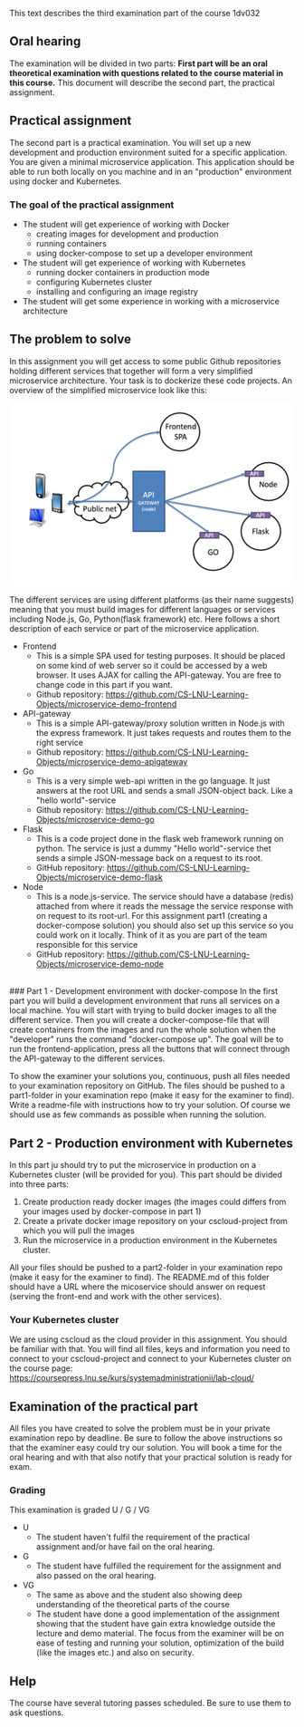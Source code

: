 This text describes the third examination part of the course 1dv032


## Oral hearing
The examination will be divided in two parts: **First part will be an oral theoretical examination with questions related to the course material in this course.** This document will describe the second part, the practical assignment.

## Practical assignment
The second part is a practical examination. You will set up a new development and production environment suited for a specific application. You are given a minimal microservice application. This application should be able to run both locally on you machine and in an "production" environment using docker and Kubernetes.

### The goal of the practical assignment
* The student will get experience of working with Docker
  * creating images for development and production
  * running containers
  * using docker-compose to set up a developer environment
* The student will get experience of working with Kubernetes
  * running docker containers in production mode
  * configuring Kubernetes cluster
  * installing and configuring an image registry
* The student will get some experience in working with a microservice architecture


## The problem to solve
In this assignment you will get access to some public Github repositories holding different services that together will form a very simplified microservice architecture. Your task is to dockerize these code projects. An overview of the simplified microservice look like this:

<img src="https://github.com/1dv032/syllabus/raw/master/examination/part_2/ms-overview.png" width="600px">


The different services are using different platforms (as their name suggests) meaning that you must build images for different languages or services including Node.js, Go, Python(flask framework) etc. Here follows a short description of each service or part of the microservice application.

* Frontend
  * This is a simple SPA used for testing purposes. It should be placed on some kind of web server so it could be accessed by a web browser. It uses AJAX for calling the API-gateway. You are free to change code in this part if you want.
  * Github repository: https://github.com/CS-LNU-Learning-Objects/microservice-demo-frontend
* API-gateway
  * This is a simple API-gateway/proxy solution written in Node.js with the express framework. It just takes requests and routes them to the right service
  * Github repository: https://github.com/CS-LNU-Learning-Objects/microservice-demo-apigateway
* Go
  * This is a very simple web-api written in the go language. It just answers at the root URL and sends a small JSON-object back. Like a "hello world"-service
  * Github repository: https://github.com/CS-LNU-Learning-Objects/microservice-demo-go
* Flask
  * This is a code project done in the flask web framework running on python. The service is just a dummy "Hello world"-service thet sends a simple JSON-message back on a request to its root.
  * GitHub repository: https://github.com/CS-LNU-Learning-Objects/microservice-demo-flask
* Node
  * This is a node.js-service. The service should have a database (redis) attached from where it reads the message the service response with on request to its root-url. For this assignment part1 (creating a docker-compose solution) you should also set up this service so you could work on it locally. Think of it as you are part of the team responsible for this service
  * GitHub repository: https://github.com/CS-LNU-Learning-Objects/microservice-demo-node

<br>
### Part 1 - Development environment with docker-compose
In the first part you will build a development environment that runs all services on a local machine. You will start with trying to build docker images to all the different service. Then you will create a docker-compose-file that will create containers from the images and run the whole solution when the "developer" runs the command "docker-compose up". The goal will be to run the frontend-application, press all the buttons that will connect through the API-gateway to the different services.

To show the examiner your solutions you, continuous, push all files needed to your examination repository on GitHub. The files should be pushed to a part1-folder in your examination repo (make it easy for the examiner to find). Write a readme-file with instructions how to try your solution. Of course we should use as few commands as possible when running the solution.



## Part 2 - Production environment with Kubernetes
In this part ju should try to put the microservice in production on a Kubernetes cluster (will be provided for you). This part should be divided into three parts:

1. Create production ready docker images (the images could differs from your images used by docker-compose in part 1)
2. Create a private docker image repository on your cscloud-project from which you will pull the images
3. Run the microservice in a production environment in the Kubernetes cluster.

All your files should be pushed to a part2-folder in your examination repo (make it easy for the examiner to find). The README.md of this folder should have a URL where the micoservice should answer on request (serving the front-end and work with the other services).


### Your Kubernetes cluster

We are using cscloud as the cloud provider in this assignment. You should be familiar with that. You will find all files, keys and information you need to connect to your cscloud-project and connect to your Kubernetes cluster on the course page:
https://coursepress.lnu.se/kurs/systemadministrationii/lab-cloud/


## Examination of the practical part
All files you have created to solve the problem must be in your private examination repo by deadline. Be sure to follow the above instructions so that the examiner easy could try our solution. You will book a time for the oral hearing and with that also notify that your practical solution is ready for exam.

### Grading
This examination is graded U / G / VG

* U 
  * The student haven't fulfil the requirement of the practical assignment and/or have fail on the oral hearing. 
* G
  * The student have fulfilled the requirement for the assignment and also passed on the oral hearing.
* VG
  * The same as above and the student also showing deep understanding of the theoretical parts of the course
  * The student have done a good implementation of the assignment showing that the student have gain extra knowledge outside the lecture and demo material. The focus from the examiner will be on ease of testing and running your solution, optimization of the build (like the images etc.) and also on security.

## Help
The course have several tutoring passes scheduled. Be sure to use them to ask questions.